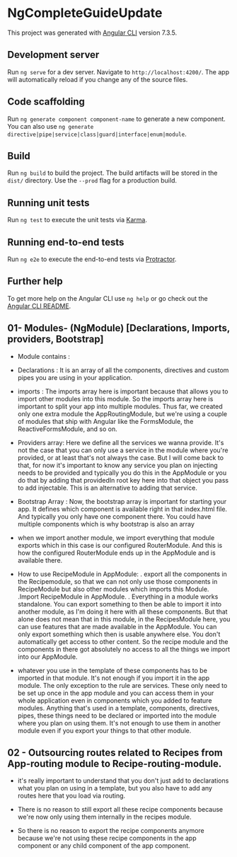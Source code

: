 # NgCompleteGuideUpdate

This project was generated with [Angular CLI](https://github.com/angular/angular-cli) version 7.3.5.

## Development server

Run `ng serve` for a dev server. Navigate to `http://localhost:4200/`. The app will automatically reload if you change any of the source files.

## Code scaffolding

Run `ng generate component component-name` to generate a new component. You can also use `ng generate directive|pipe|service|class|guard|interface|enum|module`.

## Build

Run `ng build` to build the project. The build artifacts will be stored in the `dist/` directory. Use the `--prod` flag for a production build.

## Running unit tests

Run `ng test` to execute the unit tests via [Karma](https://karma-runner.github.io).

## Running end-to-end tests

Run `ng e2e` to execute the end-to-end tests via [Protractor](http://www.protractortest.org/).

## Further help

To get more help on the Angular CLI use `ng help` or go check out the [Angular CLI README](https://github.com/angular/angular-cli/blob/master/README.md).

## 01- Modules- (NgModule) [Declarations, Imports, providers, Bootstrap]

- Module contains :
- Declarations : It is an array of all the components, directives and custom pipes you are using in your application.

- imports : The imports array here is important because that allows you to import other modules into this module. So the imports array here is important to split your app into multiple modules. Thus far, we created only one extra module the AppRoutingModule, but we're using a couple of modules that ship with Angular like the FormsModule, the ReactiveFormsModule, and so on.

* Providers array: Here we define all the services we wanna provide. It's not the case that you can only use a service in the module where you're provided, or at least that's not always the case. But I will come back to that, for now it's important to know any service you plan on injecting needs to be provided and typically you do this in the AppModule or you do that by adding that providedIn root key here into that object you pass to add injectable. This is an alternative to adding that service.

* Bootstrap Array : Now, the bootstrap array is important for starting your app. It defines which component is available right in that index.html file. And typically you only have one component there. You could have multiple components which is why bootstrap is also an array

* when we import another module, we import everything that module exports which in this case is our configured RouterModule. And this is how the configured RouterModule ends up in the AppModule and is available there.

* How to use RecipeModule in AppModule:
  . export all the components in the Recipemodule, so that we can not only use those components in RecipeModule but also other modules which imports this Module.
  .Import RecipeModule in AppModule.
  . Everything in a module works standalone. You can export something to then be able to import it into another module, as I'm doing it here with all these components. But that alone does not mean that in this module, in the RecipesModule here, you can use features that are made available in the AppModule. You can only export something which then is usable anywhere else. You don't automatically get access to other content. So the recipe module and the components in there got absolutely no access to all the things we import into our AppModule.

* whatever you use in the template of these components has to be imported in that module. It's not enough if you import it in the app module. The only exception to the rule are services. These only need to be set up once in the app module and you can access them in your whole application even in components which you added to feature modules. Anything that's used in a template, components, directives, pipes, these things need to be declared or imported into the module where you plan on using them. It's not enough to use them in another module even if you export your things to that other module.

## 02 - Outsourcing routes related to Recipes from App-routing module to Recipe-routing-module.

- it's really important to understand that you don't just add to declarations what you plan on using in a template, but you also have to add any routes here that you load via routing.

* There is no reason to still export all these recipe components because we're now only using them internally in the recipes module.

* So there is no reason to export the recipe components anymore because we're not using these recipe components in the app component or any child component of the app component.
